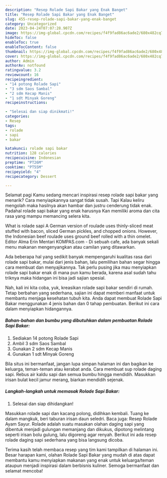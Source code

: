 ```yaml
---
description: "Resep Rolade Sapi Bakar yang Enak Banget"
title: "Resep Rolade Sapi Bakar yang Enak Banget"
slug: 455-resep-rolade-sapi-bakar-yang-enak-banget
category: Uncategorized
date: 2023-04-24T07:07:28.907Z
image: https://img-global.cpcdn.com/recipes/f4f9fad86ac6ade2/680x482cq70/rolade-sapi-bakar-foto-resep-utama.jpg
hideToc: false
enableToc: true
enableTocContent: false
thumbnail: https://img-global.cpcdn.com/recipes/f4f9fad86ac6ade2/680x482cq70/rolade-sapi-bakar-foto-resep-utama.jpg
cover: https://img-global.cpcdn.com/recipes/f4f9fad86ac6ade2/680x482cq70/rolade-sapi-bakar-foto-resep-utama.jpg
author: Admin
authorAv: notfound
ratingvalue: 3.2
reviewcount: 16
recipeingredient:
- "14 potong Rolade Sapi"
- "3 sdm Saos Sambal"
- "2 sdm Kecap Manis"
- "1 sdt Minyak Goreng"
recipeinstructions:

- "Selesai dan siap dinikmati!"
categories:
- Resep
tags:
- rolade
- sapi
- bakar

katakunci: rolade sapi bakar 
nutrition: 128 calories
recipecuisine: Indonesian
preptime: "PT26M"
cooktime: "PT55M"
recipeyield: "4"
recipecategory: Dessert

---
```



Selamat pagi Kamu sedang mencari inspirasi resep rolade sapi bakar yang menarik? Cara menyiapkannya sangat tidak susah. Tapi Kalau keliru mengolah maka hasilnya akan hambar dan justru cenderung tidak enak. Padahal rolade sapi bakar yang enak harusnya Kan memiliki aroma dan cita rasa yang mampu memancing selera kita.


What is rolade sapi A German version of roulade uses thinly-sliced meat stuffed with bacon, sliced German pickles, and chopped onions. However, the Indonesian beef roulade uses ground beef rolled with a thin omelet. Editor Alma Erin Mentari KOMPAS.com - Di sebuah cafe, ada banyak sekali menu makanan mengenyangkan atau camilan yang ditawarkan.

Ada beberapa hal yang sedikit banyak mempengaruhi kualitas rasa dari rolade sapi bakar, mulai dari jenis bahan, lalu pemilihan bahan segar hingga cara membuat dan menyajikannya. Tak perlu pusing jika mau menyiapkan rolade sapi bakar enak di mana pun kamu berada, karena asal sudah tahu triknya maka hidangan ini bisa jadi sajian spesial.


Nah, kali ini kita coba, yuk, kreasikan rolade sapi bakar sendiri di rumah. Tetap berbahan yang sederhana, sajian ini dapat memberi manfaat untuk membantu menjaga kesehatan tubuh kita. Anda dapat membuat Rolade Sapi Bakar menggunakan 4 jenis bahan dan 0 tahap pembuatan. Berikut ini cara dalam menyiapkan hidangannya.

<!--inarticleads1-->

##### Bahan-bahan dan bumbu yang dibutuhkan dalam pembuatan Rolade Sapi Bakar:

1. Sediakan 14 potong Rolade Sapi
1. Ambil 3 sdm Saos Sambal
1. Gunakan 2 sdm Kecap Manis
1. Gunakan 1 sdt Minyak Goreng


Bila situs ini bermanfaat, jangan lupa simpan halaman ini dan bagikan ke keluarga, teman-teman atau kerabat anda. Cara membuat sup rolade daging sapi. Rebus air kaldu sapi dan semua bumbu hingga mendidih. Masukkan irisan bulat kecil jamur merang, biarkan mendidih sejenak. 

<!--inarticleads2-->

##### Langkah-langkah untuk memasak Rolade Sapi Bakar:


1. Selesai dan siap dihidangkan!

Masukkan rolade sapi dan kacang polong, didihkan kembali. Tuang ke dalam mangkuk, beri taburan irisan daun seledri. Baca juga: Resep Rolade Ayam Sayur. Rolade adalah suatu masakan olahan daging sapi yang dibentuk menjadi gulungan memanjang dan dikukus, dipotong melintang seperti irisan bolu gulung, lalu digoreng agar renyah. Berikut ini ada resep rolade daging sapi sederhana yang bisa langsung dicoba. 

Terima kasih telah membaca resep yang tim kami tampilkan di halaman ini. Besar harapan kami, olahan Rolade Sapi Bakar yang mudah di atas dapat membantu kamu menyiapkan makanan yang enak untuk keluarga/teman ataupun menjadi inspirasi dalam berbisnis kuliner. Semoga bermanfaat dan selamat mencoba!
